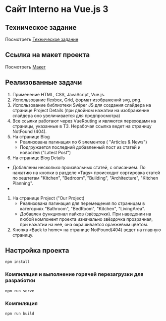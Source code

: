 # Сайт Interno на Vue.js 3

## Техническое задание

Посмотреть [Техническое задание](https://gbcdn.mrgcdn.ru/uploads/asset/5668666/attachment/5a4b32939f7165e4aeebff3acde8c9b4.pdf)

## Ссылка на макет проекта

Посмотреть [Макет](<https://www.figma.com/file/okdYD45Tj2JpKsNASccUmf/Interior-Design-Webflow-Website-Template-(Community)-(Copy)-(Copy)?type=design&node-id=1-5&mode=design&t=EPP9PdQtvZ8kah8U-0>)

## Реализованные задачи

1. Применение HTML, CSS, JavaScript, Vue.js.
2. Использование flexbox, Grid, формат изображений svg, png.
3. Использование библиотеки Swiper JS для создания слайдера на странице Project Details (при двойном нажатии на изображение слайдера оно увеличивается для предпросмотра)
4. Все ссылки работают через VueRouting и являются переходами на страницы, указанные в ТЗ. Нерабочая ссылка ведет на страницу NotFound (404).
5. На странице Blog
   - Реализована пагинация по 6 элементов ( \"Articles & News\")
   - Подгружается последний добавленный пост из статей и новостей (\"Latest Post\")
6. На странице Blog Details
- Добавлены несколько произвольных статей, с описанием. По нажатию на кнопки в разделе «Tags» происходит сортировка статей по хештегам \"Kitchen\", \"Bedroom\", \"Building\", \"Architecture\", \"Kitchen Planning\".
- 
1. На странице Project (\"Our Project\)
   - Реализована пагинация для перемещения по страницам в категориях \"Bathroom\", \"BedRoom\", \"Kitchen\", \"LivingArea\".
   - Добавлен функционал лайков (звёздочки). При наведении на любой компонент проекта изначально звёздочка прозрачная, при нажатии на неё, она окрашивается оранжевым цветом.
2. Кнопка «Back to home» на странице NotFound(404) ведет на главную страницу.

## Настройка проекта

```
npm install
```

### Компиляция и выполнение горячей перезагрузки для разработки

```
npm run serve
```

### Компиляция 

```
npm run build
```